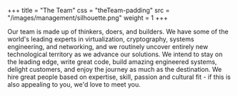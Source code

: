 +++
title = "The Team"
css = "theTeam-padding"
src = "/images/management/silhouette.png"
weight = 1
+++

Our team is made up of thinkers, doers, and builders. We have some of the world's leading experts in virtualization, cryptography, systems engineering, and networking, and we routinely uncover entirely new technological territory as we advance our solutions. We intend to stay on the leading edge, write great code, build amazing engineered systems, delight customers, and enjoy the journey as much as the destination.  We hire great people based on expertise, skill, passion and cultural fit - if this is also appealing to you, we'd love to meet you.
